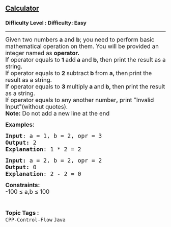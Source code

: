 <h2><a href="https://www.geeksforgeeks.org/problems/calculator/1?page=1&category=Java&difficulty=Basic,Easy&status=unsolved&sortBy=submissions">Calculator</a></h2><h3>Difficulty Level : Difficulty: Easy</h3><hr><div class="problems_problem_content__Xm_eO"><p><span style="font-size: 18px;">Given two numbers&nbsp;<strong>a</strong>&nbsp;and&nbsp;<strong>b</strong>; you need to perform basic mathematical operation on them. You will be provided an integer named as&nbsp;<strong>operator.&nbsp;<br></strong></span><span style="font-size: 18px;">If operator equals to&nbsp;<strong>1&nbsp;</strong>add<strong>&nbsp;a&nbsp;</strong>and<strong>&nbsp;b</strong>, then print the result as a string.<br></span><span style="font-size: 18px;">If operator equals to&nbsp;<strong>2&nbsp;</strong>subtract<strong> b </strong>from <strong>a, </strong>then<strong>&nbsp;</strong>print the result </span><span style="font-size: 18px; font-family: -apple-system, BlinkMacSystemFont, 'Segoe UI', Roboto, Oxygen, Ubuntu, Cantarell, 'Open Sans', 'Helvetica Neue', sans-serif;">as a string</span><span style="font-size: 18px; font-family: -apple-system, BlinkMacSystemFont, 'Segoe UI', Roboto, Oxygen, Ubuntu, Cantarell, 'Open Sans', 'Helvetica Neue', sans-serif;">.<br></span><span style="font-size: 18px;">If operator equals to&nbsp;<strong>3&nbsp;</strong>multiply<strong>&nbsp;a&nbsp;</strong>and<strong>&nbsp;b,&nbsp;</strong>then<strong>&nbsp;</strong>print the result </span><span style="font-size: 18px; font-family: -apple-system, BlinkMacSystemFont, 'Segoe UI', Roboto, Oxygen, Ubuntu, Cantarell, 'Open Sans', 'Helvetica Neue', sans-serif;">as a string</span><span style="font-size: 18px; font-family: -apple-system, BlinkMacSystemFont, 'Segoe UI', Roboto, Oxygen, Ubuntu, Cantarell, 'Open Sans', 'Helvetica Neue', sans-serif;">.<br></span><span style="font-size: 18px;">If operator equals to any another number<strong>,</strong> print </span><span style="font-size: 18px;">"Invalid Input"(without quotes).<br><strong>Note:</strong> Do not add a new line at the end</span></p>
<p><span style="font-size: 18px;"><strong>Examples:</strong></span></p>
<pre><span style="font-size: 18px;"><strong>Input</strong>: a = 1, b = 2, opr = 3
<strong>Output:</strong> 2
<strong>Explanation</strong>: 1 * 2 = 2</span></pre>
<pre><span style="font-size: 18px;"><strong>Input: </strong>a = 2, b = 2, opr = 2
<strong>Output: </strong>0
<strong>Explanation</strong>: 2 - 2 = 0</span></pre>
<p><span style="font-size: 18px;"><strong>Constraints:&nbsp;</strong><br>-100 ≤ a,b ≤ 100<br></span></p></div><br><p><span style=font-size:18px><strong>Topic Tags : </strong><br><code>CPP-Control-Flow</code>&nbsp;<code>Java</code>&nbsp;